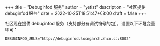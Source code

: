 +++
title = "Debuginfod 服务"
author = "yetist"
description = "社区提供 debuginfod 服务"
date = 2022-10-25T18:51:47+08:00
draft = false
+++

社区现在提供 debuginfod 服务（支持部分有调试符号的包），设置以下环境变量即可：

```
DEBUGINFOD_URLS="http://debuginfod.loongarch.zhcn.cc:8002"
```
